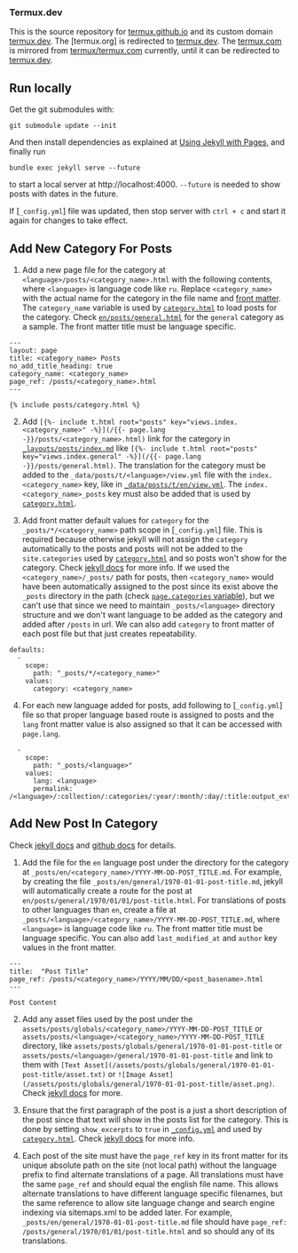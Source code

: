 ### Termux.dev

This is the source repository for [termux.github.io](https://termux.github.io) and its custom domain [termux.dev]. The [termux.org] is redirected to [termux.dev]. The [termux.com](https://termux.com/) is mirrored from [termux/termux.com](https://github.com/termux/termux.com) currently, until it can be redirected to [termux.dev].
##



## Run locally

Get the git submodules with:

```
git submodule update --init
```

And then install dependencies as explained at [Using Jekyll with Pages](https://help.github.com/articles/using-jekyll-with-pages/), and finally run

```
bundle exec jekyll serve --future
```

to start a local server at http://localhost:4000. `--future` is needed to show posts with dates in the future.

If [`_config.yml`] file was updated, then stop server with `ctrl + c` and start it again for changes to take effect.
##



## Add New Category For Posts

1. Add a new page file for the category at `<language>/posts/<category_name>.html` with the following contents, where `<language>` is language code like `ru`. Replace `<category_name>` with the actual name for the category in the file name and [front matter](https://jekyllrb.com/docs/front-matter). The `category_name` variable is used by [`category.html`](_includes/posts/category.html) to load posts for the category. Check [`en/posts/general.html`](en/posts/general.html) for the `general` category as a sample. The front matter title must be language specific.

```
---
layout: page
title: <category_name> Posts
no_add_title_heading: true
category_name: <category_name>
page_ref: /posts/<category_name>.html
---

{% include posts/category.html %}

```

2. Add `[{%- include t.html root="posts" key="views.index.<category_name>" -%}](/{{- page.lang -}}/posts/<category_name>.html)` link for the category in [`_layouts/posts/index.md`](_layouts/posts/index.md) like `[{%- include t.html root="posts" key="views.index.general" -%}](/{{- page.lang -}}/posts/general.html)`. The translation for the category must be added to the `_data/posts/t/<language>/view.yml` file with the `index.<category_name>` key, like in [`_data/posts/t/en/view.yml`](_data/posts/t/en/view.yml). The `index.<category_name>_posts` key must also be added that is used by [`category.html`](_includes/posts/category.html).

3. Add front matter default values for `category` for the `_posts/*/<category_name>` path scope in [`_config.yml`] file. This is required because otherwise jekyll will not assign the `category` automatically to the posts and posts will not be added to the `site.categories` used by [`category.html`](_includes/category.html) and so posts won't show for the category. Check [jekyll docs](https://jekyllrb.com/docs/configuration/front-matter-defaults) for more info. If we used the `<category_name>/_posts/` path for posts, then `<category_name>` would have been automatically assigned to the post since its exist above the `_posts` directory in the path (check [`page.categories` variable](https://jekyllrb.com/docs/variables)), but we can't use that since we need to maintain `_posts/<language>` directory structure and we don't want language to be added as the category and added after `/posts` in url. We can also add `category` to front matter of each post file but that just creates repeatability.

```
defaults:
  -
    scope:
      path: "_posts/*/<category_name>"
    values:
      category: <category_name>
```

4. For each new language added for posts, add following to [`_config.yml`] file so that proper language based route is assigned to posts and the `lang` front matter value is also assigned so that it can be accessed with `page.lang`.

```
  -
    scope:
      path: "_posts/<language>"
    values:
      lang: <language>
      permalink: /<language>/:collection/:categories/:year/:month/:day/:title:output_ext
```
##



## Add New Post In Category

Check [jekyll docs](https://jekyllrb.com/docs/posts) and [github docs](https://docs.github.com/en/pages/setting-up-a-github-pages-site-with-jekyll/adding-content-to-your-github-pages-site-using-jekyll#adding-a-new-post-to-your-site) for details.

1. Add the file for the `en` language post under the directory for the category at `_posts/en/<category_name>/YYYY-MM-DD-POST_TITLE.md`. For example, by creating the file `_posts/en/general/1970-01-01-post-title.md`, jekyll will automatically create a route for the post at `en/posts/general/1970/01/01/post-title.html`. For translations of posts to other languages than `en`, create a file at `_posts/<language>/<category_name>/YYYY-MM-DD-POST_TITLE.md`, where `<language>` is language code like `ru`. The front matter title must be language specific. You can also add `last_modified_at` and `author` key values in the front matter.

```
---
title:  "Post Title"
page_ref: /posts/<category_name>/YYYY/MM/DD/<post_basename>.html
---

Post Content
```

2. Add any asset files used by the post under the `assets/posts/globals/<category_name>/YYYY-MM-DD-POST_TITLE` or `assets/posts/<language>/<category_name>/YYYY-MM-DD-POST_TITLE` directory, like `assets/posts/globals/general/1970-01-01-post-title` or `assets/posts/<language>/general/1970-01-01-post-title` and link to them with `[Text Asset](/assets/posts/globals/general/1970-01-01-post-title/asset.txt)` or `![Image Asset](/assets/posts/globals/general/1970-01-01-post-title/asset.png)`. Check [jekyll docs](https://jekyllrb.com/docs/posts/#including-images-and-resources) for more.

3. Ensure that the first paragraph of the post is a just a short description of the post since that text will show in the posts list for the category. This is done by setting `show_excerpts` to `true` in [`_config.yml`](_config.yml) and used by [`category.html`](_includes/category.html). Check [jekyll docs](https://jekyllrb.com/docs/posts/#post-excerpts) for more info.

4. Each post of the site must have the `page_ref` key in its front matter for its unique absolute path on the site (not local path) without the language prefix to find alternate translations of a page. All translations must have the same `page_ref` and should equal the english file name. This allows alternate translations to have different language specific filenames, but the same reference to allow site language change and search engine indexing via sitemaps.xml to be added later. For example, `_posts/en/general/1970-01-01-post-title.md` file should have `page_ref: /posts/general/1970/01/01/post-title.html` and so should any of its translations.
##


[termux.dev]: https://termux.dev
